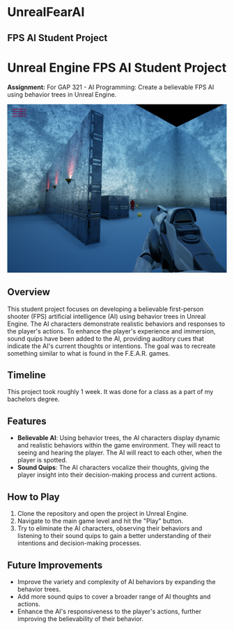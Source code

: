 # UnrealFearAI

## FPS AI Student Project

# Unreal Engine FPS AI Student Project

**Assignment:** For GAP 321 - AI Programming: Create a believable FPS AI using behavior trees in Unreal Engine.

<p align="center">
  <img src="https://github.com/GroverErin/UnrealFearAI/blob/main/Images/UnrealFear.png?raw=true" alt="Unreal Fear"/>
</p>

## Overview

This student project focuses on developing a believable first-person shooter (FPS) artificial intelligence (AI) using behavior trees in Unreal Engine. The AI characters demonstrate realistic behaviors and responses to the player's actions. To enhance the player's experience and immersion, sound quips have been added to the AI, providing auditory cues that indicate the AI's current thoughts or intentions. The goal was to recreate something similar to what is found in the F.E.A.R. games.

## Timeline
This project took roughly 1 week. It was done for a class as a part of my bachelors degree.

## Features

- **Believable AI**: Using behavior trees, the AI characters display dynamic and realistic behaviors within the game environment. They will react to seeing and hearing the player. The AI will react to each other, when the player is spotted.
- **Sound Quips**: The AI characters vocalize their thoughts, giving the player insight into their decision-making process and current actions.

## How to Play

1. Clone the repository and open the project in Unreal Engine.
2. Navigate to the main game level and hit the "Play" button.
3. Try to eliminate the AI characters, observing their behaviors and listening to their sound quips to gain a better understanding of their intentions and decision-making processes.

## Future Improvements

- Improve the variety and complexity of AI behaviors by expanding the behavior trees.
- Add more sound quips to cover a broader range of AI thoughts and actions.
- Enhance the AI's responsiveness to the player's actions, further improving the believability of their behavior.